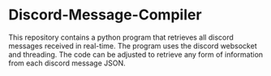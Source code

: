 # Discord-Message-Compiler
This repository contains a python program that retrieves all discord messages received in real-time.
The program uses the discord websocket and threading.
The code can be adjusted to retrieve any form of information from each discord message JSON.
